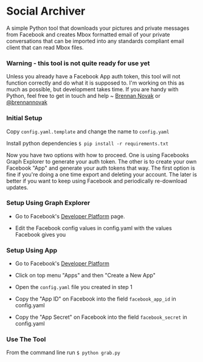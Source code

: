 Social Archiver
===============

A simple Python tool that downloads your pictures and private messages from Facebook and creates Mbox formatted email of your private conversations that can be imported into any standards compliant email client that can read Mbox files.

### Warning - this tool is not quite ready for use yet

Unless you already have a Facebook App auth token, this tool will not function correctly and do what it is supposed to. I'm working on this as much as possible, but development takes time. If you are handy with Python, feel free to get in touch and help ~ [Brennan Novak](https://brennannovak.com ) or [@brennannovak](https://github.com/brennannovak )
 

### Initial Setup

Copy `config.yaml.template` and change the name to `config.yaml`

Install python dependencies `$ pip install -r requirements.txt`

Now you have two options with how to proceed. One is using Facebooks Graph Explorer to generate your auth token. The other is to create your own Facebook "App" and generate your auth tokens that way. The first option is fine if you're doing a one time export and deleting your account. The later is better if you want to keep using Facebook and periodically re-download updates.


### Setup Using Graph Explorer

* Go to Facebook's [Developer Platform](https://developers.facebook.com) page. 

* Edit the Facebook config values in config.yaml with the values Facebook gives you


### Setup Using App

* Go to Facebook's [Developer Platform](https://developers.facebook.com)

* Click on top menu "Apps" and then "Create a New App" 

* Open the `config.yaml` file you created in step 1

* Copy the "App ID" on Facebook into the field `facebook_app_id` in config.yaml

* Copy the "App Secret" on Facebook into the field `facebook_secret` in config.yaml


### Use The Tool

From the command line run `$ python grab.py`


